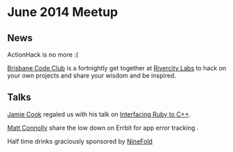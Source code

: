 # June 2014 Meetup


## News

ActionHack is no more :(

[Brisbane Code Club](http://www.meetup.com/Brisbane-Coder-Club/) is a fortnightly get together at [Rivercity Labs](http://www.rivercitylabs.net/) to hack on your own projects and share your wisdom and be inspired.


## Talks

[Jamie Cook](https://github.com/jamiecook) regaled us with his talk on [Interfacing Ruby to C++](https://github.com/jamiecook/brisruby_cplusplus).

[Matt Connolly](https://github.com/mattconnolly) share the low down on Errbit for app error tracking .

Half time drinks graciously sponsored by [NineFold](http://www.rivercitylabs.net/)  